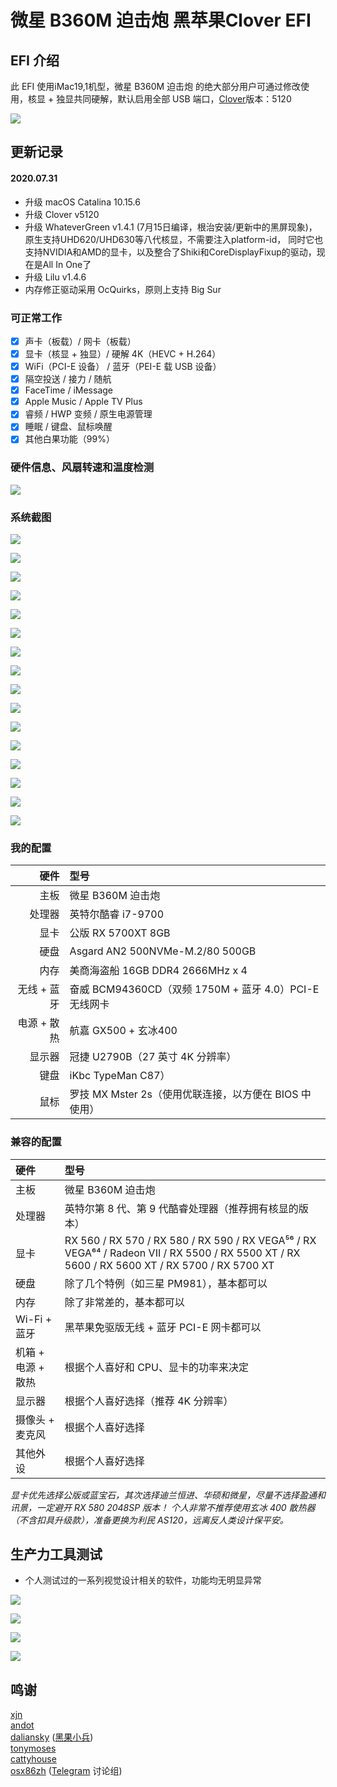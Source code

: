 # 微星 B360M 迫击炮 黑苹果Clover EFI

## EFI 介绍

此 EFI 使用iMac19,1机型，微星 B360M 迫击炮 的绝大部分用户可通过修改使用，核显 + 独显共同硬解，默认启用全部 USB 端口，[Clover](https://github.com/CloverHackyColor/CloverBootloader)版本：5120

![](https://github.com/AskyStudio/Hackintosh---MSI-B360m-Mortar/blob/master/Images/系统信息.png)

## 更新记录

#### 2020.07.31

-   升级 macOS Catalina 10.15.6
-   升级 Clover v5120
-   升级 WhateverGreen v1.4.1 (7月15日编译，根治安装/更新中的黑屏现象)，原生支持UHD620/UHD630等八代核显，不需要注入platform-id， 同时它也支持NVIDIA和AMD的显卡，以及整合了Shiki和CoreDisplayFixup的驱动，现在是All In One了
-   升级 Lilu v1.4.6
-   内存修正驱动采用 OcQuirks，原则上支持 Big Sur

### 可正常工作

-   [x] 声卡（板载）/ 网卡（板载）
-   [x] 显卡（核显 + 独显）/ 硬解 4K（HEVC + H.264）
-   [x] WiFi（PCI-E 设备） / 蓝牙（PEI-E 载 USB 设备）
-   [x] 隔空投送 / 接力 / 随航
-   [x] FaceTime / iMessage
-   [x] Apple Music / Apple TV Plus
-   [x] 睿频 / HWP 变频 / 原生电源管理
-   [x] 睡眠 / 键盘、鼠标唤醒
-   [x] 其他白果功能（99%）

### 硬件信息、风扇转速和温度检测

![](https://github.com/AskyStudio/Hackintosh---MSI-B360m-Mortar/blob/master/Images/硬件信息和温度检测.png)

### 系统截图

![](https://github.com/AskyStudio/Hackintosh---MSI-B360m-Mortar/blob/master/Images/内存.png)

![](https://github.com/AskyStudio/Hackintosh---MSI-B360m-Mortar/blob/master/Images/HiDPI.png)

![](https://github.com/AskyStudio/Hackintosh---MSI-B360m-Mortar/blob/master/Images/4k%20核心显卡加速解码.png)

![](https://github.com/AskyStudio/Hackintosh---MSI-B360m-Mortar/blob/master/Images/音频输出.png)

![](https://github.com/AskyStudio/Hackintosh---MSI-B360m-Mortar/blob/master/Images/音频输入.png)

![](https://github.com/AskyStudio/Hackintosh---MSI-B360m-Mortar/blob/master/Images/Wi-Fi.png)

![](https://github.com/AskyStudio/Hackintosh---MSI-B360m-Mortar/blob/master/Images/蓝牙.png)

![](https://github.com/AskyStudio/Hackintosh---MSI-B360m-Mortar/blob/master/Images/随航.png)

![](https://github.com/AskyStudio/Hackintosh---MSI-B360m-Mortar/blob/master/Images/Time%20Machine%20备份.png)

![](https://github.com/AskyStudio/Hackintosh---MSI-B360m-Mortar/blob/master/Images/NVME%20ssd.png)

![](https://github.com/AskyStudio/Hackintosh---MSI-B360m-Mortar/blob/master/Images/USB.png)

![](https://github.com/AskyStudio/Hackintosh---MSI-B360m-Mortar/blob/master/Images/显卡.png)

![](https://github.com/AskyStudio/Hackintosh---MSI-B360m-Mortar/blob/master/Images/电源管理.png)

![](https://github.com/AskyStudio/Hackintosh---MSI-B360m-Mortar/blob/master/Images/蓝牙2.png)

![](https://github.com/AskyStudio/Hackintosh---MSI-B360m-Mortar/blob/master/Images/GeekBench-CPU.png)

![](https://github.com/AskyStudio/Hackintosh---MSI-B360m-Mortar/blob/master/Images/GeekBench-GPU.png)

### 我的配置

|      硬件 | 型号                                         |
| ------: | :----------------------------------------- |
|      主板 | 微星 B360M 迫击炮                               |
|     处理器 | 英特尔酷睿 i7-9700                              |
|      显卡 | 公版 RX 5700XT 8GB                           |
|      硬盘 | Asgard AN2 500NVMe-M.2/80 500GB            |
|      内存 | 美商海盗船 16GB DDR4 2666MHz x 4                |
| 无线 + 蓝牙 | 奋威 BCM94360CD（双频 1750M + 蓝牙 4.0）PCI-E 无线网卡 |
| 电源 + 散热 | 航嘉 GX500 + 玄冰400                           |
|     显示器 | 冠捷 U2790B（27 英寸 4K 分辨率）                    |
|      键盘 | iKbc TypeMan C87）                          |
|      鼠标 | 罗技 MX Mster 2s（使用优联连接，以方便在 BIOS 中使用）       |

### 兼容的配置

| 硬件 | 型号     |
| :------------- | :------------- |
| 主板                | 微星 B360M 迫击炮      |
| 处理器              | 英特尔第 8 代、第 9 代酷睿处理器（推荐拥有核显的版本）  |
| 显卡                | RX 560 / RX 570 / RX 580 / RX 590 / RX VEGA⁵⁶ / RX VEGA⁶⁴ / Radeon VII / RX 5500 / RX 5500 XT / RX 5600 / RX 5600 XT / RX 5700 / RX 5700 XT  |
| 硬盘                | 除了几个特例（如三星 PM981），基本都可以  |
| 内存                | 除了非常差的，基本都可以  |
| Wi-Fi + 蓝牙        | 黑苹果免驱版无线 + 蓝牙 PCI-E 网卡都可以  |
| 机箱 + 电源 + 散热   | 根据个人喜好和 CPU、显卡的功率来决定  |
| 显示器              | 根据个人喜好选择（推荐 4K 分辨率）  |
| 摄像头 + 麦克风      | 根据个人喜好选择  |
| 其他外设            | 根据个人喜好选择  |

_显卡优先选择公版或蓝宝石，其次选择迪兰恒进、华硕和微星，尽量不选择盈通和讯景，一定避开 RX 580 2048SP 版本！_
_个人非常不推荐使用玄冰 400 散热器（不含扣具升级款），准备更换为利民 AS120，远离反人类设计保平安。_

## 生产力工具测试

-   个人测试过的一系列视觉设计相关的软件，功能均无明显异常

![](https://github.com/AskyStudio/Hackintosh---MSI-B360m-Mortar/blob/master/Images/App-CGI.png)

![](https://github.com/AskyStudio/Hackintosh---MSI-B360m-Mortar/blob/master/Images/App-Design.png)

![](https://github.com/AskyStudio/Hackintosh---MSI-B360m-Mortar/blob/master/Images/App-Developer%20Tools.png)

![](https://github.com/AskyStudio/Hackintosh---MSI-B360m-Mortar/blob/master/Images/App-Normal%20Tools.png)

## 鸣谢

[xjn](https://blog.xjn819.com/)<br>
[andot](https://github.com/andot/MSI-B360M-MORTAR-IMACPRO-EFI/)<br>
[daliansky](https://github.com/daliansky) ([黑果小兵](https://blog.daliansky.net/))<br>
[tonymoses](http://bbs.pcbeta.com/viewthread-1835637-1-1.html)<br>
[cattyhouse](https://github.com/cattyhouse/oc-guide/)<br>
[osx86zh](https://t.me/osx86zh/) ([Telegram](https://telegram.org/) 讨论组)
